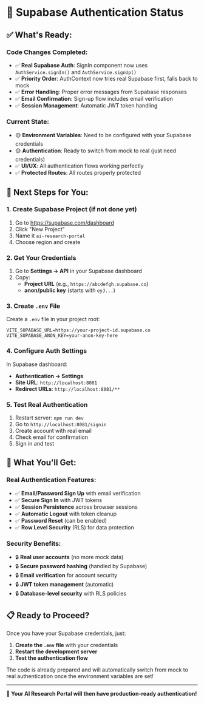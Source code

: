 # 🔐 Supabase Authentication Status

## ✅ **What's Ready:**

### **Code Changes Completed:**
- ✅ **Real Supabase Auth**: SignIn component now uses `AuthService.signIn()` and `AuthService.signUp()`
- ✅ **Priority Order**: AuthContext now tries real Supabase first, falls back to mock
- ✅ **Error Handling**: Proper error messages from Supabase responses
- ✅ **Email Confirmation**: Sign-up flow includes email verification
- ✅ **Session Management**: Automatic JWT token handling

### **Current State:**
- 🟡 **Environment Variables**: Need to be configured with your Supabase credentials
- 🟡 **Authentication**: Ready to switch from mock to real (just need credentials)
- ✅ **UI/UX**: All authentication flows working perfectly
- ✅ **Protected Routes**: All routes properly protected

## 🚀 **Next Steps for You:**

### **1. Create Supabase Project** (if not done yet)
1. Go to https://supabase.com/dashboard
2. Click "New Project"
3. Name it `ai-research-portal`
4. Choose region and create

### **2. Get Your Credentials**
1. Go to **Settings → API** in your Supabase dashboard
2. Copy:
   - **Project URL** (e.g., `https://abcdefgh.supabase.co`)
   - **anon/public key** (starts with `eyJ...`)

### **3. Create `.env` File**
Create a `.env` file in your project root:

```env
VITE_SUPABASE_URL=https://your-project-id.supabase.co
VITE_SUPABASE_ANON_KEY=your-anon-key-here
```

### **4. Configure Auth Settings**
In Supabase dashboard:
- **Authentication → Settings**
- **Site URL**: `http://localhost:8081`
- **Redirect URLs**: `http://localhost:8081/**`

### **5. Test Real Authentication**
1. Restart server: `npm run dev`
2. Go to `http://localhost:8081/signin`
3. Create account with real email
4. Check email for confirmation
5. Sign in and test

## 🎯 **What You'll Get:**

### **Real Authentication Features:**
- ✅ **Email/Password Sign Up** with email verification
- ✅ **Secure Sign In** with JWT tokens
- ✅ **Session Persistence** across browser sessions
- ✅ **Automatic Logout** with token cleanup
- ✅ **Password Reset** (can be enabled)
- ✅ **Row Level Security** (RLS) for data protection

### **Security Benefits:**
- 🔒 **Real user accounts** (no more mock data)
- 🔒 **Secure password hashing** (handled by Supabase)
- 🔒 **Email verification** for account security
- 🔒 **JWT token management** (automatic)
- 🔒 **Database-level security** with RLS policies

## 📋 **Ready to Proceed?**

Once you have your Supabase credentials, just:

1. **Create the `.env` file** with your credentials
2. **Restart the development server**
3. **Test the authentication flow**

The code is already prepared and will automatically switch from mock to real authentication once the environment variables are set!

---

**🎉 Your AI Research Portal will then have production-ready authentication!**
